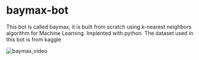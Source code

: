 # baymax-bot
This bot is called baymax, it is built from scratch using k-nearest neighbors algorithm for Machine Learning. Implented with python.
The dataset used in this bot is from kaggle

![baymax_video](https://user-images.githubusercontent.com/125277143/218757526-a2d2ea7a-c82b-40f1-8a40-d69ec091b6db.gif)
